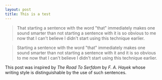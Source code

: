 ```yaml
---
layout: post
title: This is a test
---
```


> That starting a sentence with the word "that" immediately makes one sound smarter than not starting a sentence with it is so obvious to me now that I can't believe I didn't start using this technique earlier.

> Starting a sentence with the word "that" immediately makes one sound smarter than not starting a sentence with it and it is so obvious to me now that I can't believe I didn't start using this technique earlier.

This post was inspired by _The Road To Serfdom_ by _F. A. Hayek_ whose writing style is distinguishable by the use of such sentences.
